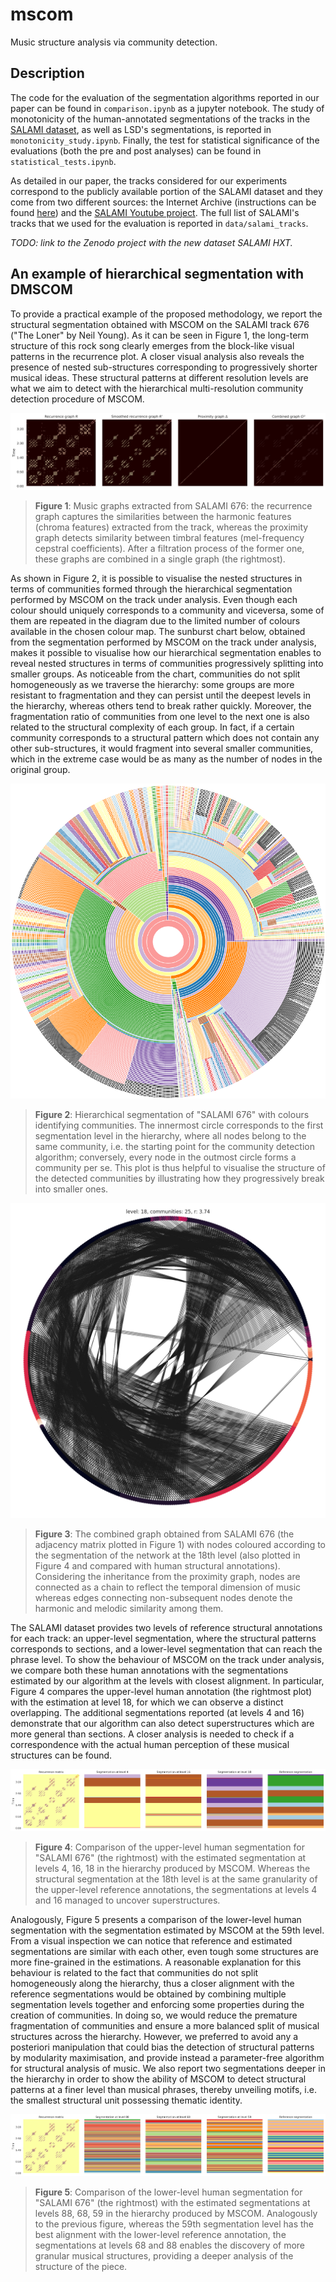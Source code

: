 # mscom
Music structure analysis via community detection.

## Description

The code for the evaluation of the segmentation algorithms reported in our paper can be found in ``comparison.ipynb`` as a jupyter notebook. The study of monotonicity of the human-annotated segmentations of the tracks in the [SALAMI dataset](https://ddmal.music.mcgill.ca/research/SALAMI/), as well as LSD's segmentations, is reported in ``monotonicity_study.ipynb``. Finally, the test for statistical significance of the evaluations (both the pre and post analyses) can be found in ``statistical_tests.ipynb``.

As detailed in our paper, the tracks considered for our experiments correspond to the publicly available portion of the SALAMI dataset and they come from two different sources: the Internet Archive (instructions can be found [here](https://github.com/DDMAL/salami-data-public)) and the [SALAMI Youtube project](http://jblsmith.github.io/Getting-SALAMI-from-YouTube/). The full list of SALAMI's tracks that we used for the evaluation is reported in ``data/salami_tracks``.

*TODO: link to the Zenodo project with the new dataset SALAMI HXT.*


## An example of hierarchical segmentation with DMSCOM

To provide a practical example of the proposed methodology, we report the structural segmentation obtained with MSCOM on the SALAMI track 676 ("The Loner" by Neil Young).
As it can be seen in Figure 1, the long-term structure of this rock song clearly emerges from the block-like visual patterns in the recurrence plot.
A closer visual analysis also reveals the presence of nested sub-structures corresponding to progressively shorter musical ideas.
These structural patterns at different resolution levels are what we aim to detect with the hierarchical multi-resolution community detection procedure of MSCOM.

![alt text](pics/music_graphs.png)
> **Figure 1**: Music graphs extracted from SALAMI 676: the recurrence graph captures the similarities between the harmonic features (chroma features) extracted from the track, whereas the proximity graph detects similarity between timbral features (mel-frequency cepstral coefficients). After a filtration process of the former one, these graphs are combined in a single graph (the rightmost).

As shown in Figure 2, it is possible to visualise the nested structures in terms of communities formed through the hierarchical segmentation performed by MSCOM on the track under analysis. Even though each colour should uniquely corresponds to a community and viceversa, some of them are repeated in the diagram due to the limited number of colours available in the chosen colour map.
The sunburst chart below, obtained from the segmentation performed by MSCOM on the track under analysis, makes it possible to visualise how our hierarchical segmentation enables to reveal nested structures in terms of communities progressively splitting into smaller groups.
As noticeable from the chart, communities do not split homogeneously as we traverse the hierarchy: some groups are more resistant to fragmentation and they can persist until the deepest levels in the hierarchy, whereas others tend to break rather quickly. Moreover, the fragmentation ratio of communities from one level to the next one is also related to the structural complexity of each group. In fact, if a certain community corresponds to a structural pattern which does not contain any other sub-structures, it would fragment into several smaller communities, which in the extreme case would be as many as the number of nodes in the original group.


![alt text](pics/salami_676_breakage_fix.png)
> **Figure 2**: Hierarchical segmentation of "SALAMI 676" with colours identifying communities. The innermost circle corresponds to the first segmentation level in the hierarchy, where all nodes belong to the same community, i.e. the starting point for the community detection algorithm; conversely, every node in the outmost circle forms a community per se. This plot is thus helpful to visualise the structure of the detected communities by illustrating how they progressively break into smaller ones.


![alt text](pics/l18.png)
> **Figure 3**: The combined graph obtained from SALAMI 676 (the adjacency matrix plotted in Figure 1) with nodes coloured according to the segmentation of the network at the 18th level (also plotted in Figure 4 and compared with human structural annotations). Considering the inheritance from the proximity graph, nodes are connected as a chain to reflect the temporal dimension of music whereas edges connecting non-subsequent nodes denote the harmonic and melodic similarity among them.

The SALAMI dataset provides two levels of reference structural annotations for each track: an upper-level segmentation, where the structural patterns corresponds to sections, and a lower-level segmentation that can reach the phrase level. To show the behaviour of MSCOM on the track under analysis, we compare both these human annotations with the segmentations estimated by our algorithm at the levels with closest alignment. In particular, Figure 4 compares the upper-level human annotation (the rightmost plot) with the estimation at level 18, for which we can observe a distinct overlapping. The additional segmentations reported (at levels 4 and 16) demonstrate that our algorithm can also detect superstructures which are more general than sections. A closer analysis is needed to check if a correspondence with the actual human perception of these musical structures can be found.


![alt text](pics/upper_comp.png)
> **Figure 4**: Comparison of the upper-level human segmentation for "SALAMI 676" (the rightmost) with the estimated segmentation at levels 4, 16, 18 in the hierarchy produced by MSCOM. Whereas the structural segmentation at the 18th level is at the same granularity of the upper-level reference annotations, the segmentations at levels 4 and 16 managed to uncover superstructures.

Analogously, Figure 5 presents a comparison of the lower-level human segmentation with the segmentation estimated by MSCOM at the 59th level. From a visual inspection we can notice that reference and estimated segmentations are similar with each other, even tough some structures are more fine-grained in the estimations. A reasonable explanation for this behaviour is related to the fact that communities do not split homogeneously along the hierarchy, thus a closer alignment with the reference segmentations would be obtained by combining multiple segmentation levels together and enforcing some properties during the creation of communities. In doing so, we would reduce the premature fragmentation of communities and ensure a more balanced split of musical structures across the hierarchy. However, we preferred to avoid any a posteriori manipulation that could bias the detection of structural patterns by modularity maximisation, and provide instead a parameter-free algorithm for structural analysis of music. We also report two segmentations deeper in the hierarchy in order to show the ability of MSCOM to detect structural patterns at a finer level than musical phrases, thereby unveiling motifs, i.e. the smallest structural unit possessing thematic identity.

![alt text](pics/lower_comp.png)
> **Figure 5**: Comparison of the lower-level human segmentation for "SALAMI 676" (the rightmost) with the estimated segmentations at levels 88, 68, 59 in the hierarchy produced by MSCOM. Analogously to the previous figure, whereas the 59th segmentation level has the best alignment with the lower-level reference annotation, the segmentations at levels 68 and 88 enables the discovery of more granular musical structures, providing a deeper analysis of the structure of the piece.
